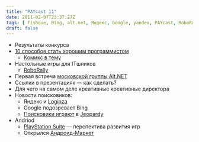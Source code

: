 ```yaml
---
title: "PAYcast 11"
date: 2011-02-07T23:37:27Z
tags: [ fishque, Bing, alt.net, Яндекс, Google, yandex, PAYcast, RoboRally, Android, Jeopardy, WolframAlpha ]
draft: false
---
```

<ul>
<li>Результаты конкурса</li>
<li><a href="http://java.dzone.com/articles/10-effective-ways-become-good" target="_blank">10 способов стать хорошим программистом</a>
<ul>
<li><a href="http://xkcd.com/844/" target="_blank">Комикс в тему</a></li>
</ul>
</li>
<li>Настольные игры для ITшников
<ul>
<li><a href="http://www.wizards.com/default.asp?x=ah/prod/roborally" target="_blank">RoboRally</a></li>
</ul>
</li>
<li>Первая встреча <a href="http://groups.google.com/group/moscow-altnet" target="_blank">московской группы Alt.NET</a></li>
<li>Ссылки в презентациях &#8212; как сделать?</li>
<li>Для чего на самом деле креативные креативные директора</li>
<li>Новости поисковиков:
<ul>
<li>Яндекс и <a href="http://loginza.ru/" target="_blank">Loginza</a></li>
<li>Google подозревает Bing</li>
<li><a href="http://blog.stephenwolfram.com/2011/01/jeopardy-ibm-and-wolframalpha/" target="_blank">Поисковики играют</a> в <a href="http://ur-quan1986.livejournal.com/209148.html" target="_blank">Jeopardy</a></li>
</ul>
</li>
<li>Andriod
<ul>
<li><a href="http://habrahabr.ru/blogs/android/112634/" target="_blank">PlayStation Suite</a> &#8212; перспектива развития игр</li>
<li>Открылся <a href="https://market.android.com/" target="_blank">Андроид-Маркет</a></li>
</ul>
</li>
</ul>

     